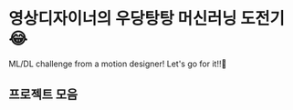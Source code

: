 # 영상디자이너의 우당탕탕 머신러닝 도전기😂 #
ML/DL challenge from a motion designer! Let's go for it!!🚀

## 프로젝트 모음 ##
